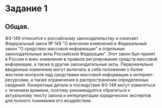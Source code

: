 # Задание 1
## Общая.

ФЗ-149 относится к российскому законодательству и означает Федеральный закон № 149 "О внесении изменений в Федеральный закон "О средствах массовой информации" и отдельные законодательные акты Российской Федерации". Этот закон был принят в России и внес изменения в правила регулирования средств массовой информации, а также в другие законодательные акты. Первоначально введенные изменения могут включать в себя положения о более жестком контроле над средствами массовой информации и интернет-ресурсами, а также ограничения в распространении определенных сведений. Конкретные детали и последствия ФЗ-149 могут изменяться с течением времени, поэтому рекомендуется обратиться к актуальному тексту закона и интерпретации юридических экспертов для полного понимания его воздействия.